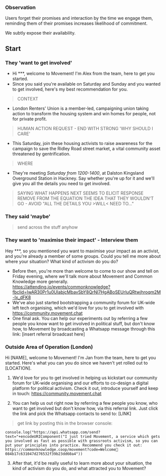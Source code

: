 ### Observation

Users forget their promises and interaction by the time we engage them, reminding them of their promises increases likelihood of commitment. 

We subtly expose their availability.

## Start

### They 'want to get involved'

- Hi ***, welcome to Movement! I'm Alex from the team, here to get you started.
- Since you said you're available on Saturday and Sunday and you wanted to get involved, here's my best recommendation for you.
> CONTEXT
- London Renters' Union is a member-led, campaigning union taking action to transform the housing system and win homes for people, not for private profit.
> HUMAN ACTION REQUEST - END WITH STRONG 'WHY SHOULD I CARE'
- This Saturday, join these housing activists to raise awareness for the campaign to save the Ridley Road street market, a vital community asset threatened by gentrification.
> WHERE
- They're meeting *Saturday from 1200-1400*, at Dalston Kingsland Overground Station in Hackney. Say whether you're up for it and we'll give you all the details you need to get involved.

> SAYING WHAT HAPPENS NEXT SEEMS TO ELICIT RESPONSE
> REMOVE FROM THE EQUATION THE IDEA THAT THEY WOULDN'T GO - AVOID "ALL THE DETAILS YOU >WILL< NEED TO..."


### They said 'maybe'

> send across the stuff anyhow

### They want to 'maximise their impact' - Interview them

Hey ***, so you mentioned you want to maximise your impact as an activist, and you're already a member of some groups. Could you tell me more about where your situation? What kind of activism do you do?

- Before then, you're more than welcome to come to our show and tell on Friday evening, where we'll talk more about Movement and Common Knowledge more generally. https://attending.io/events/commonknowledge?fbclid=IwAR30Pr1u0UIabjcMbavSbY8QrNI7HgABoSEUrluQRtwjhroqm2M-Ix_dFK8
- We've also just started bootstrapping a community forum for UK-wide left tech organising, which we'd love for you to get involved with https://community.movement.chat
- One final ask. You can help our experiments out by referring a few people you know want to get involved in political stuff, but don't know how, to Movement by broadcasting a Whatsapp message through this link: [insert referral broadcast here]

### Outside Area of Operation (London)

Hi [NAME], welcome to Movement! I'm Jan from the team, here to get you started. Here's what you can you do since we haven't yet rolled out to [LOCATION].

1. We'd love for you to get involved in helping us kickstart our community forum for UK-wide organising and our efforts to co-design a digital platform for political activism. Check it out, introduce yourself and keep in touch: https://community.movement.chat

2. You can help us out right now by referring a few people you know, who want to get involved but don't know how, via this referral link. Just click the link and pick the Whatsapp contacts to send to: [LINK]
> get link by posting this in the browser console:
```
console.log("https://api.whatsapp.com/send?text="+encodeURIComponent("I just tried Movement, a service which gets you involved as fast as possible with grassroots activism, so you can put your principles into practice. Recommend you check it out: https://commonknowledge.coop/movement?code=Welcome🙌084b17c631047d276532f39b23dd60a4"))
```

3. After that, it'd be really useful to learn more about your situation, the kind of activism do you do, and what attracted you to Movement?
